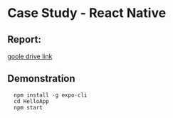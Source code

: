 # Case Study - React Native   

## Report:
[goole drive link](https://docs.google.com/document/d/1QGv__0xI6PyGEp_-t_GY5unyntnVQ-Y_TVNwn3O6cZg/edit?usp=sharing)    

## Demonstration

```
  npm install -g expo-cli     
  cd HelloApp   
  npm start
```



